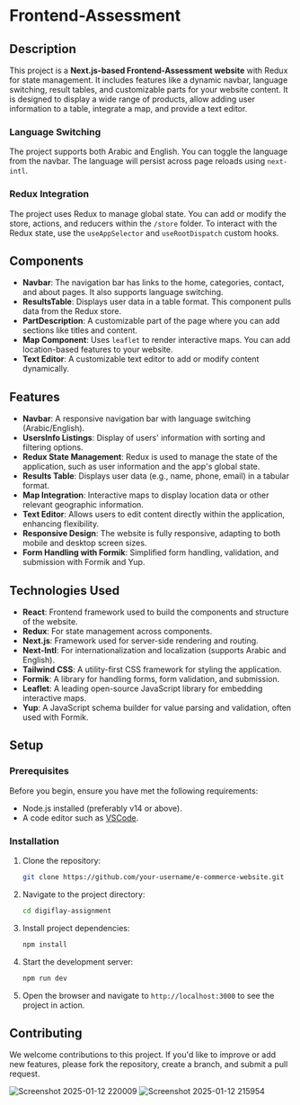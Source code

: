# Frontend-Assessment

## Description

This project is a **Next.js-based Frontend-Assessment website** with Redux for state management. It includes features like a dynamic navbar, language switching, result tables, and customizable parts for your website content. It is designed to display a wide range of products, allow adding user information to a table, integrate a map, and provide a text editor.

### Language Switching


The project supports both Arabic and English. You can toggle the language from the navbar. The language will persist across page reloads using `next-intl`.

### Redux Integration
The project uses Redux to manage global state. You can add or modify the store, actions, and reducers within the `/store` folder. To interact with the Redux state, use the `useAppSelector` and `useRootDispatch` custom hooks.

## Components
- **Navbar**: The navigation bar has links to the home, categories, contact, and about pages. It also supports language switching.
- **ResultsTable**: Displays user data in a table format. This component pulls data from the Redux store.
- **PartDescription**: A customizable part of the page where you can add sections like titles and content.
- **Map Component**: Uses `leaflet` to render interactive maps. You can add location-based features to your website.
- **Text Editor**: A customizable text editor to add or modify content dynamically.

## Features
- **Navbar**: A responsive navigation bar with language switching (Arabic/English).
- **UsersInfo Listings**: Display of users' information with sorting and filtering options.
- **Redux State Management**: Redux is used to manage the state of the application, such as user information and the app's global state.
- **Results Table**: Displays user data (e.g., name, phone, email) in a tabular format.
- **Map Integration**: Interactive maps to display location data or other relevant geographic information.
- **Text Editor**: Allows users to edit content directly within the application, enhancing flexibility.
- **Responsive Design**: The website is fully responsive, adapting to both mobile and desktop screen sizes.
- **Form Handling with Formik**: Simplified form handling, validation, and submission with Formik and Yup.

## Technologies Used
- **React**: Frontend framework used to build the components and structure of the website.
- **Redux**: For state management across components.
- **Next.js**: Framework used for server-side rendering and routing.
- **Next-Intl**: For internationalization and localization (supports Arabic and English).
- **Tailwind CSS**: A utility-first CSS framework for styling the application.
- **Formik**: A library for handling forms, form validation, and submission.
- **Leaflet**: A leading open-source JavaScript library for embedding interactive maps.
- **Yup**: A JavaScript schema builder for value parsing and validation, often used with Formik.

## Setup
### Prerequisites
Before you begin, ensure you have met the following requirements:
- Node.js installed (preferably v14 or above).
- A code editor such as [VSCode](https://code.visualstudio.com/).

### Installation
1. Clone the repository:

   ```bash
   git clone https://github.com/your-username/e-commerce-website.git
   ```

2. Navigate to the project directory:

   ```bash
   cd digiflay-assignment
   ```

3. Install project dependencies:

   ```bash
   npm install
   ```

4. Start the development server:

   ```bash
   npm run dev
   ```

5. Open the browser and navigate to `http://localhost:3000` to see the project in action.


## Contributing
We welcome contributions to this project. If you'd like to improve or add new features, please fork the repository, create a branch, and submit a pull request.



![Screenshot 2025-01-12 220009](https://github.com/user-attachments/assets/53e17774-be6b-40f7-b3be-e85b1543ec4e)
![Screenshot 2025-01-12 215954](https://github.com/user-attachments/assets/e289cbb6-7f8a-461e-9419-0f1d473a190c)





